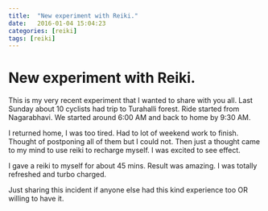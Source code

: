 ```yaml
---
title:  "New experiment with Reiki."
date:   2016-01-04 15:04:23
categories: [reiki]
tags: [reiki]
---
```

# New experiment with Reiki.

This is my very recent experiment that I wanted to share with you all. Last
Sunday about 10 cyclists had trip to Turahalli forest. Ride started from
Nagarabhavi. We started around 6:00 AM and back to home by 9:30 AM.

I returned home, I was too tired. Had to lot of weekend work to finish.
Thought of postponing all of them but I could not. Then just a thought came to
my mind to use reiki to recharge myself. I was excited to see effect.

I gave a reiki to myself for about 45 mins. Result was amazing. I was totally
refreshed and turbo charged.

Just sharing this incident if anyone else had this kind experience too OR
willing to have it.
